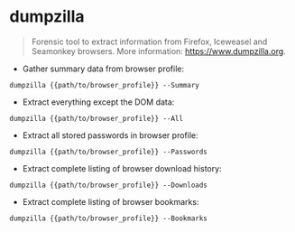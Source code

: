 # dumpzilla

> Forensic tool to extract information from Firefox, Iceweasel and Seamonkey browsers.
> More information: <https://www.dumpzilla.org>.

- Gather summary data from browser profile:

`dumpzilla {{path/to/browser_profile}} --Summary`

- Extract everything except the DOM data:

`dumpzilla {{path/to/browser_profile}} --All`

- Extract all stored passwords in browser profile:

`dumpzilla {{path/to/browser_profile}} --Passwords`

- Extract complete listing of browser download history:

`dumpzilla {{path/to/browser_profile}} --Downloads`

- Extract complete listing of browser bookmarks:

`dumpzilla {{path/to/browser_profile}} --Bookmarks`
